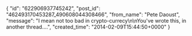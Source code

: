 {
   "id": "622906937745242",
   "post_id": "462493170453287_490608044308466",
   "from_name": "Pete Daoust",
   "message": "I mean not too bad in crypto-currecy\n\nYou've wrote this, in another thread....",
   "created_time": "2014-02-09T15:44:50+0000"
 }
